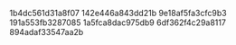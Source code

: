 1b4dc561d31a8f07
142e446a843dd21b
9e18af5fa3cfc9b3
191a553fb3287085
1a5fca8dac975db9
6df362f4c29a8117
894adaf33547aa2b
